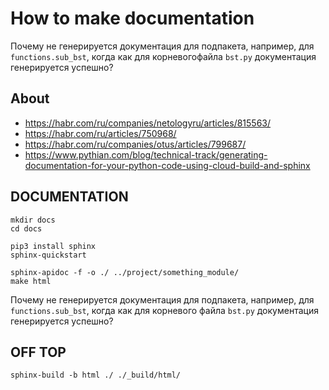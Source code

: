 # How to make documentation

Почему не генерируется документация для подпакета, например, для `functions.sub_bst`, когда как для корневогофайла `bst.py` документация генерируется успешно?

## About

* https://habr.com/ru/companies/netologyru/articles/815563/
* https://habr.com/ru/articles/750968/
* https://habr.com/ru/companies/otus/articles/799687/
* https://www.pythian.com/blog/technical-track/generating-documentation-for-your-python-code-using-cloud-build-and-sphinx

## DOCUMENTATION

```shell
mkdir docs
cd docs

pip3 install sphinx
sphinx-quickstart

sphinx-apidoc -f -o ./ ../project/something_module/
make html
```

Почему не генерируется документация для подпакета, например, для `functions.sub_bst`, когда как для корневого файла `bst.py` документация генерируется успешно?

## OFF TOP

```shell
sphinx-build -b html ./ ./_build/html/
```

